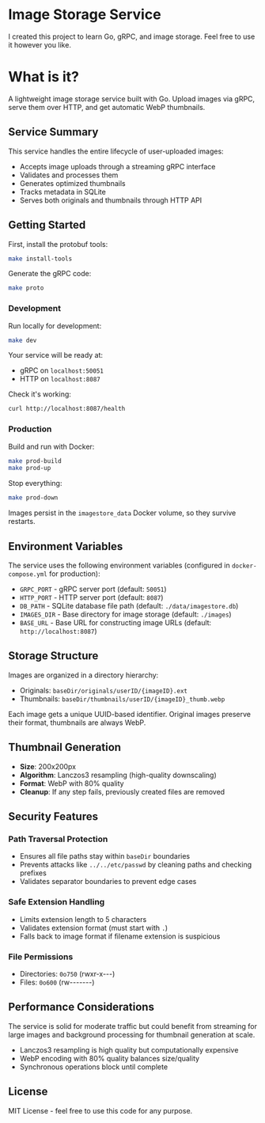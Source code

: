 # Image Storage Service

I created this project to learn Go, gRPC, and image storage. Feel free to use it however you like.

# What is it?

A lightweight image storage service built with Go. Upload images via gRPC, serve them over HTTP, and get automatic WebP thumbnails.

## Service Summary

This service handles the entire lifecycle of user-uploaded images:
- Accepts image uploads through a streaming gRPC interface
- Validates and processes them
- Generates optimized thumbnails
- Tracks metadata in SQLite
- Serves both originals and thumbnails through HTTP API

## Getting Started

First, install the protobuf tools:
```bash
make install-tools
```

Generate the gRPC code:
```bash
make proto
```

### Development

Run locally for development:
```bash
make dev
```

Your service will be ready at:
- gRPC on `localhost:50051`
- HTTP on `localhost:8087`

Check it's working:
```bash
curl http://localhost:8087/health
```

### Production

Build and run with Docker:
```bash
make prod-build
make prod-up
```

Stop everything:
```bash
make prod-down
```

Images persist in the `imagestore_data` Docker volume, so they survive restarts.

## Environment Variables

The service uses the following environment variables (configured in `docker-compose.yml` for production):

- `GRPC_PORT` - gRPC server port (default: `50051`)
- `HTTP_PORT` - HTTP server port (default: `8087`)
- `DB_PATH` - SQLite database file path (default: `./data/imagestore.db`)
- `IMAGES_DIR` - Base directory for image storage (default: `./images`)
- `BASE_URL` - Base URL for constructing image URLs (default: `http://localhost:8087`)

## Storage Structure

Images are organized in a directory hierarchy:
- Originals: `baseDir/originals/userID/{imageID}.ext`
- Thumbnails: `baseDir/thumbnails/userID/{imageID}_thumb.webp`

Each image gets a unique UUID-based identifier. Original images preserve their format, thumbnails are always WebP.

## Thumbnail Generation

- **Size**: 200x200px
- **Algorithm**: Lanczos3 resampling (high-quality downscaling)
- **Format**: WebP with 80% quality
- **Cleanup**: If any step fails, previously created files are removed

## Security Features

### Path Traversal Protection

- Ensures all file paths stay within `baseDir` boundaries
- Prevents attacks like `../../etc/passwd` by cleaning paths and checking prefixes
- Validates separator boundaries to prevent edge cases

### Safe Extension Handling

- Limits extension length to 5 characters
- Validates extension format (must start with `.`)
- Falls back to image format if filename extension is suspicious

### File Permissions

- Directories: `0o750` (rwxr-x---)
- Files: `0o600` (rw-------)

## Performance Considerations

The service is solid for moderate traffic but could benefit from streaming for large images and background processing for thumbnail generation at scale.

- Lanczos3 resampling is high quality but computationally expensive
- WebP encoding with 80% quality balances size/quality
- Synchronous operations block until complete

## License

MIT License - feel free to use this code for any purpose.
